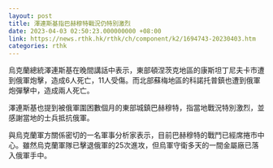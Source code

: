 ```yaml
---
layout: post
title: 澤連斯基指巴赫穆特戰況仍特別激烈
date: 2023-04-03 02:50:23.000000000 +08:00
link: https://news.rthk.hk/rthk/ch/component/k2/1694743-20230403.htm
categories: rthk
---
```


烏克蘭總統澤連斯基在晚間講話中表示，東部頓涅茨克地區的康斯坦丁尼夫卡市遭到俄軍炮擊，造成6人死亡，11人受傷。而北部蘇梅地區的科諾托普鎮也遭到俄軍炮彈擊中，造成兩人死亡。

澤連斯基也提到被俄軍圍困數個月的東部城鎮巴赫穆特，指當地戰況特別激烈，並感謝當地的士兵抵抗俄軍。

與烏克蘭軍方關係密切的一名軍事分析家表示，目前巴赫穆特的戰鬥已經席捲市中心。雖然烏克蘭軍隊已擊退俄軍的25次進攻，但烏軍守衛多天的一間金屬廠已落入俄軍手中。
